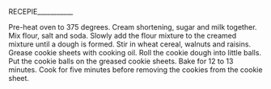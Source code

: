 RECEPIE___________

Pre-heat oven to 375 degrees.
Cream shortening, sugar and milk together. 
Mix flour, salt and soda.
Slowly add the flour mixture to the creamed mixture until a dough is formed.
Stir in wheat cereal, walnuts and raisins.
Grease cookie sheets with cooking oil.
Roll the cookie dough into little balls.
Put the cookie balls on the greased cookie sheets.
Bake for 12 to 13 minutes.
Cook for five minutes before removing the cookies from the cookie sheet.